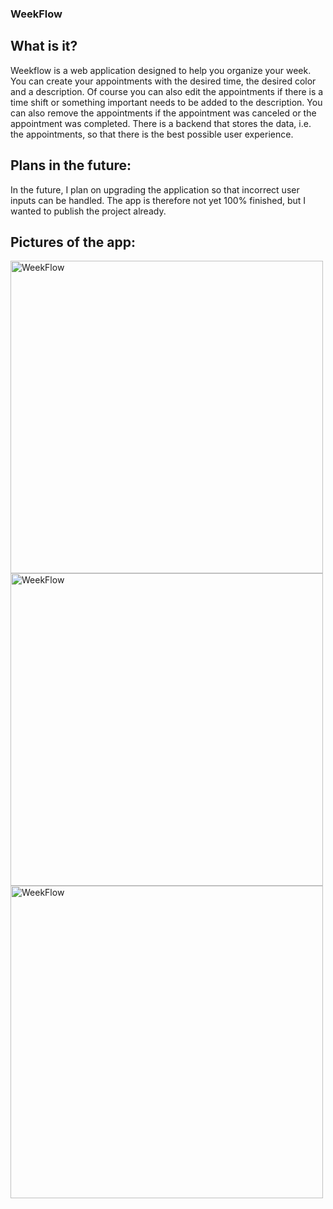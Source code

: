 ### WeekFlow
## What is it?

Weekflow is a web application designed to help you organize your week. You can create your appointments with the desired time, the desired color and a description. Of course you can also edit the appointments if there is a time shift or something important needs to be added to the description. You can also remove the appointments if the appointment was canceled or the appointment was completed. There is a backend that stores the data, i.e. the appointments, so that there is the best possible user experience.

## Plans in the future:

In the future, I plan on upgrading the application so that incorrect user inputs can be handled. The app is therefore not yet 100% finished, but I wanted to publish the project already.

## Pictures of the app:

<img alt="WeekFlow" width="500px" src="" />
<br />
<img alt="WeekFlow" width="500px" src="" />
<br />
<img alt="WeekFlow" width="500px" src="" />
<br />
